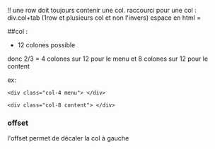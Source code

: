 !! une row doit toujours contenir une col. 
raccourci pour une col :
div.col+tab
(1row et plusieurs col et non l'invers)
espace en html = &nbsp;

##col :
* 12 colones possible 

donc 2/3 = 4 colones sur 12 pour le menu 
et 8 colones sur 12 pour le content

ex:

    <div class="col-4 menu"> </div>

    <div class="col-8 content"> </div>

### offset 

l'offset permet de décaler la col à gauche 
